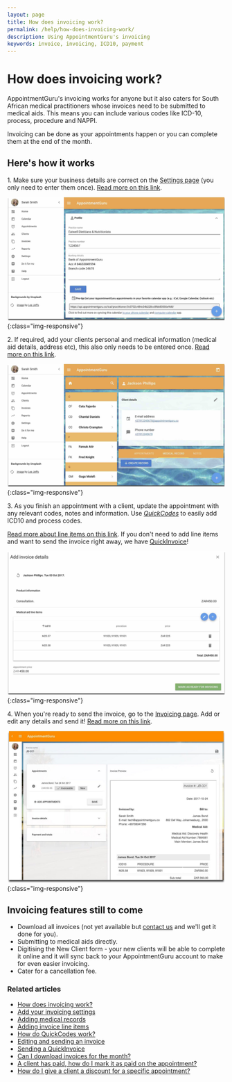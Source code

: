 ```yaml
---
layout: page
title: How does invoicing work?
permalink: /help/how-does-invoicing-work/
description: Using AppointmentGuru's invoicing
keywords: invoice, invoicing, ICD10, payment
---
```


# How does invoicing work?

AppointmentGuru's invoicing works for anyone but it also caters for South African medical practitioners whose invoices need to be submitted to medical aids. This means you can include various codes like ICD-10, process, procedure and NAPPI.

Invoicing can be done as your appointments happen or you can complete them at the end of the month.

## Here's how it works

1\. Make sure your business details are correct on the [Settings page](https://app.appointmentguru.co/#/settings) (you only need to enter them once). [Read more on this link](/help/invoicing-settings).

![Invoice Settings](/help/images/settings/webapp_settings.jpg){:class="img-responsive"}

2\. If required, add your clients personal and medical information (medical aid details, address etc), this also only needs to be entered once. [Read more on this link](/help/adding-medical-records).

![Medical Record Settings](/help/images/settings/medical_record_settings.jpg){:class="img-responsive"}

3\. As you finish an appointment with a client, update the appointment with any relevant codes, notes and information. Use [*QuickCodes*](/help/quickcodes) to easily add ICD10 and process codes.

[Read more about line items on this link](/help/adding-invoice-line-items). If you don't need to add line items and want to send the invoice right away, we have [QuickInvoice](/help/quickinvoice)!

![Invoice Line Items](/help/images/invoicing/invoice_lineitems.jpg){:class="img-responsive"}

4\. When you're ready to send the invoice, go to the [Invoicing page](https://app.appointmentguru.co/#/invoices). Add or edit any details and send it! [Read more on this link](/help/edit-an-invoice).

![Invoice Ready](/help/images/invoicing/invoice_ready.jpg){:class="img-responsive"}

## Invoicing features still to come

* Download all invoices (not yet available but [contact us](mailto:support@appointmentguru.co) and we'll get it done for you).
* Submitting to medical aids directly.
* Digitising the New Client form - your new clients will be able to complete it online and it will sync back to your AppointmentGuru account to make for even easier invoicing.
* Cater for a cancellation fee.

### Related articles

* [How does invoicing work?](/help/how-does-invoicing-work)
* [Add your invoicing settings](/help/invoicing-settings)
* [Adding medical records](/help/adding-medical-records)
* [Adding invoice line items](/help/adding-invoice-line-items)
* [How do QuickCodes work?](/help/quickcodes)
* [Editing and sending an invoice](/help/edit-an-invoice)
* [Sending a QuickInvoice](quickinvoice)
* [Can I download invoices for the month?](/help/download-invoices)
* [A client has paid, how do I mark it as paid on the appointment?](/help/mark-as-paid)
* [How do I give a client a discount for a specific appointment?](/help/iscount-appointment)
